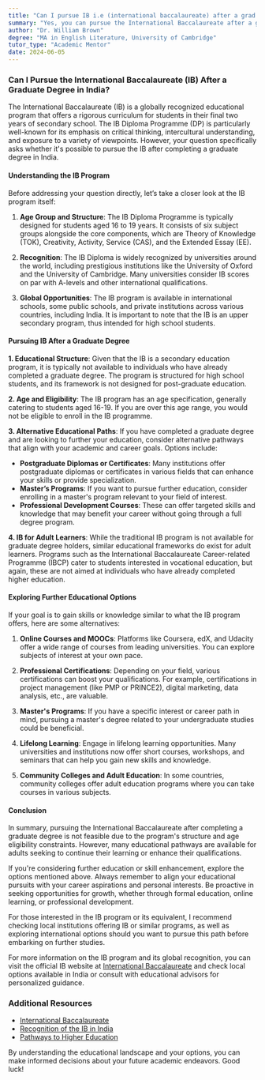 ```yaml
---
title: "Can I pursue IB i.e (international baccalaureate) after a grad degree in India?"
summary: "Yes, you can pursue the International Baccalaureate after a graduate degree in India, as it offers a unique educational experience."
author: "Dr. William Brown"
degree: "MA in English Literature, University of Cambridge"
tutor_type: "Academic Mentor"
date: 2024-06-05
---
```


### Can I Pursue the International Baccalaureate (IB) After a Graduate Degree in India?

The International Baccalaureate (IB) is a globally recognized educational program that offers a rigorous curriculum for students in their final two years of secondary school. The IB Diploma Programme (DP) is particularly well-known for its emphasis on critical thinking, intercultural understanding, and exposure to a variety of viewpoints. However, your question specifically asks whether it's possible to pursue the IB after completing a graduate degree in India. 

#### Understanding the IB Program

Before addressing your question directly, let’s take a closer look at the IB program itself:

1. **Age Group and Structure**: The IB Diploma Programme is typically designed for students aged 16 to 19 years. It consists of six subject groups alongside the core components, which are Theory of Knowledge (TOK), Creativity, Activity, Service (CAS), and the Extended Essay (EE).

2. **Recognition**: The IB Diploma is widely recognized by universities around the world, including prestigious institutions like the University of Oxford and the University of Cambridge. Many universities consider IB scores on par with A-levels and other international qualifications.

3. **Global Opportunities**: The IB program is available in international schools, some public schools, and private institutions across various countries, including India. It is important to note that the IB is an upper secondary program, thus intended for high school students.

#### Pursuing IB After a Graduate Degree

**1. Educational Structure**: Given that the IB is a secondary education program, it is typically not available to individuals who have already completed a graduate degree. The program is structured for high school students, and its framework is not designed for post-graduate education. 

**2. Age and Eligibility**: The IB program has an age specification, generally catering to students aged 16-19. If you are over this age range, you would not be eligible to enroll in the IB programme. 

**3. Alternative Educational Paths**: If you have completed a graduate degree and are looking to further your education, consider alternative pathways that align with your academic and career goals. Options include:

   - **Postgraduate Diplomas or Certificates**: Many institutions offer postgraduate diplomas or certificates in various fields that can enhance your skills or provide specialization.
   - **Master’s Programs**: If you want to pursue further education, consider enrolling in a master's program relevant to your field of interest.
   - **Professional Development Courses**: These can offer targeted skills and knowledge that may benefit your career without going through a full degree program.

**4. IB for Adult Learners**: While the traditional IB program is not available for graduate degree holders, similar educational frameworks do exist for adult learners. Programs such as the International Baccalaureate Career-related Programme (IBCP) cater to students interested in vocational education, but again, these are not aimed at individuals who have already completed higher education.

#### Exploring Further Educational Options

If your goal is to gain skills or knowledge similar to what the IB program offers, here are some alternatives:

1. **Online Courses and MOOCs**: Platforms like Coursera, edX, and Udacity offer a wide range of courses from leading universities. You can explore subjects of interest at your own pace.

2. **Professional Certifications**: Depending on your field, various certifications can boost your qualifications. For example, certifications in project management (like PMP or PRINCE2), digital marketing, data analysis, etc., are valuable.

3. **Master's Programs**: If you have a specific interest or career path in mind, pursuing a master's degree related to your undergraduate studies could be beneficial.

4. **Lifelong Learning**: Engage in lifelong learning opportunities. Many universities and institutions now offer short courses, workshops, and seminars that can help you gain new skills and knowledge.

5. **Community Colleges and Adult Education**: In some countries, community colleges offer adult education programs where you can take courses in various subjects.

#### Conclusion

In summary, pursuing the International Baccalaureate after completing a graduate degree is not feasible due to the program's structure and age eligibility constraints. However, many educational pathways are available for adults seeking to continue their learning or enhance their qualifications. 

If you're considering further education or skill enhancement, explore the options mentioned above. Always remember to align your educational pursuits with your career aspirations and personal interests. Be proactive in seeking opportunities for growth, whether through formal education, online learning, or professional development.

For those interested in the IB program or its equivalent, I recommend checking local institutions offering IB or similar programs, as well as exploring international options should you want to pursue this path before embarking on further studies. 

For more information on the IB program and its global recognition, you can visit the official IB website at [International Baccalaureate](https://ibo.org) and check local options available in India or consult with educational advisors for personalized guidance.

### Additional Resources

- [International Baccalaureate](https://ibo.org)
- [Recognition of the IB in India](https://ibo.org/globalassets/new-structure/recognition/pdfs/faqs-about-the-ib-in-india.pdf)
- [Pathways to Higher Education](https://www.britishcouncil.id/en/study-uk/pathways-higher-education)

By understanding the educational landscape and your options, you can make informed decisions about your future academic endeavors. Good luck!
    